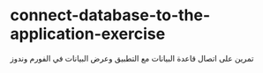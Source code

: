 # connect-database-to-the-application-exercise
تمرين على اتصال قاعدة البيانات مع التطبيق وعرض البيانات في الفورم وندوز
